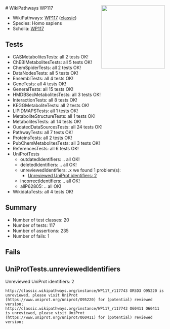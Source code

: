 <img style="float: right; width: 200px" src="https://upload.wikimedia.org/wikipedia/commons/thumb/8/83/Wplogo_with_text_500.png/640px-Wplogo_with_text_500.png" />
# WikiPathways WP117

* WikiPathways: [WP117](https://wikipathways.org/pathways/WP117) ([classic](https://classic.wikipathways.org/instance/WP117))
* Species: Homo sapiens
* Scholia: [WP117](https://scholia.toolforge.org/wikipathways/WP117)
## Tests
* CASMetabolitesTests: all 2 tests OK!
* ChEBIMetabolitesTests: all 5 tests OK!
* ChemSpiderTests: all 2 tests OK!
* DataNodesTests: all 5 tests OK!
* EnsemblTests: all 4 tests OK!
* GeneTests: all 4 tests OK!
* GeneralTests: all 15 tests OK!
* HMDBSecMetabolitesTests: all 3 tests OK!
* InteractionTests: all 8 tests OK!
* KEGGMetaboliteTests: all 2 tests OK!
* LIPIDMAPSTests: all 1 tests OK!
* MetaboliteStructureTests: all 1 tests OK!
* MetabolitesTests: all 14 tests OK!
* OudatedDataSourcesTests: all 24 tests OK!
* PathwayTests: all 7 tests OK!
* ProteinsTests: all 2 tests OK!
* PubChemMetabolitesTests: all 3 tests OK!
* ReferencesTests: all 6 tests OK!
* UniProtTests
    * outdatedIdentifiers: .. all OK!
    * deletedIdentifiers: .. all OK!
    * unreviewedIdentifiers: .x we found 1 problem(s):
        * [Unreviewed UniProt identifiers: 2](#f4561a8b)
    * incorrectIdentifiers: .. all OK!
    * allP62805: .. all OK!
* WikidataTests: all 4 tests OK!


## Summary

* Number of test classes: 20
* Number of tests: 117
* Number of assertions: 235
* Number of fails: 1

## Fails

<a name="f4561a8b" />

## UniProtTests.unreviewedIdentifiers

Unreviewed UniProt identifiers: 2
```
http://classic.wikipathways.org/instance/WP117_r117743 OR5D3 O95220 is unreviewed, please visit UniProt (https://www.uniprot.org/uniprot/O95220) for (potential) reviewed version; 
http://classic.wikipathways.org/instance/WP117_r117743 O60411 O60411 is unreviewed, please visit UniProt (https://www.uniprot.org/uniprot/O60411) for (potential) reviewed version; 
```

